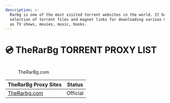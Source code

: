 ```yaml
---
description: >-
  Rarbg is one of the most visited torrent websites in the world. It has a large
  selection of torrent files and magnet links for downloading various media such
  as TV shows, movies, music, books.
---
```


# 💿 TheRarBg TORRENT PROXY LIST

<figure><img src="https://raw.githubusercontent.com/torrentsproxylist/torrentsproxylist.github.io/master/.gitbook/assets/therarbg.svg" alt=""><figcaption><p>TheRarBg.com</p></figcaption></figure>

| TheRarBg Proxy Sites                 | Status   |
| ------------------------------------ | -------- |
| [TheRarbg.com](https://therarbg.com) | Official |

